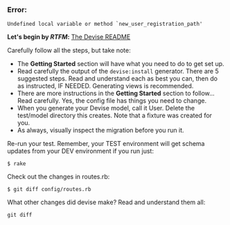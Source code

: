 ### Error:

    Undefined local variable or method `new_user_registration_path'

**Let's begin by *RTFM*:** [The Devise README]( https://github.com/plataformatec/devise)

Carefully follow all the steps, but take note:
  - The **Getting Started** section will have what you need to do to get set up.
  - Read carefully the output of the `devise:install` generator. There are 5 suggested steps. Read and understand each as best you can, then do as instructed, IF NEEDED. Generating views is recommended.
  - There are more instructions in the **Getting Started** section to follow... Read carefully. Yes, the config file has things you need to change.
  - When you generate your Devise model, call it User. Delete the test/model directory this creates. Note that a fixture was created for you.
  - As always, visually inspect the migration before you run it.

Re-run your test. Remember, your TEST environment will get schema updates from your DEV environment if you run just:

    $ rake

Check out the changes in routes.rb:

    $ git diff config/routes.rb

What other changes did devise make? Read and understand them all:

    git diff
